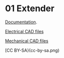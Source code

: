 # 01 Extender

[Documentation](docs/README.md).

[Electrical CAD files](ecad/README.md)

[Mechanical CAD files](mcad/README.md)

[CC BY-SA}(cc-by-sa.png)
